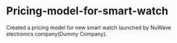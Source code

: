 # Pricing-model-for-smart-watch
Created a pricing model for new smart watch launched by NuWave electronics company(Dummy Company).
